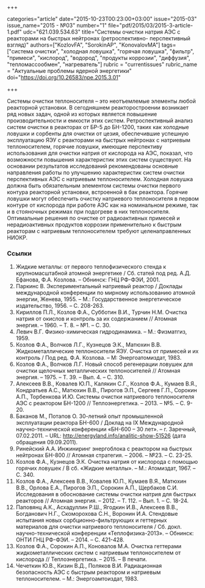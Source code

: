 +++

categories="article"
date="2015-10-23T00:23:00+03:00"
issue="2015-03"
issue_name="2015 - №03"
number="1"
file="pdf/2015/03/2015-3-article-1.pdf"
udc="621.039.534.63"
title="Системы очистки натрия АЭС с реакторами на быстрых нейтронах (ретроспективно- перспективный взгляд)"
authors=["KozlovFA", "SorokinAP", "KonovalovMA"]
tags=["cистема очистки", "холодная ловушка", "горячая ловушка", "фильтр", "примеси", "кислород", "водород", "продукты коррозии", "диффузия", "тепломассообмен", "нагреватель"]
rubric = "сurrentissues"
rubric_name = "Актуальные проблемы ядерной энергетики"
doi="https://doi.org/10.26583/npe.2015.3.01"

+++

Системы очистки теплоносителя – это неотъемлемые элементы любой реакторной установки. В сегодняшнем реакторостроении возникает ряд новых задач, одной из которых является повышение производительности и емкости этих систем. Ретроспективный анализ систем очистки в реакторах от БР-5 до БН-1200, таких как холодные ловушки и сорбенты для очистки от цезия, обеспечившие успешную эксплуатацию ЯЭУ с реакторами на быстрых нейтронах с натриевым теплоносителем, горячие ловушки, имеющие перспективу использования для очистки натрия от кислорода на АЭС, показал, что возможности повышения характеристик этих систем существуют. На основании результатов исследований рекомендованы основные направления работы по улучшению характеристик систем очистки перспективных АЭС с натриевым теплоносителем. Холодная ловушка должна быть обязательным элементом системы очистки первого контура реакторной установки, встроенной в бак реактора. Горячие ловушки могут обеспечить очистку натриевого теплоносителя в первом контуре от кислорода при работе АЭС как на номинальном режиме, так и в стояночных режимах при подогреве в них теплоносителя. Оптимальные решения по очистке от радиоактивных примесей и нерадиоактивных продуктов коррозии применительно к быстрым реакторам с натриевым теплоносителем требуют целенаправленных НИОКР.


### Ссылки

1. Жидкие металлы: от первого теплофизического стенда к крупномасштабной атомной энергетике / Сб. cтатей под ред. А.Д. Ефанова, Ф.А. Козлова. – Обнинск: ГНЦ РФ-ФЭИ, 2001.
2. Паркинс В. Экспериментальный натриевый реактор / Доклады международной конференции по мирному использованию атомной энергии, Женева, 1955. – М.: Государственное энергетическое издательство, 1956. – С. 208-263.
3. Кириллов П.Л., Козлов Ф.А., Субботин В.И., Турчин Н.М. Очистка натрия от окислов и контроль за их содержанием // Атомная энергия. – 1960. – Т. 8. – №1. – С. 30.
4. Левич В.Г. Физико-химическая гидродинамика. – М.: Физматгиз, 1959.
5. Козлов Ф.А., Волчков Л.Г., Кузнецов Э.К., Матюхин В.В. Жидкометаллические теплоносители ЯЭУ. Очистка от примесей и их контроль / Под ред. Ф.А. Козлова. – М: Энергоатомиздат, 1983.
6. Козлов Ф.А., Волчков Л.Г. Новый способ регенерации ловушек для очистки щелочных металлических теплоносителей // Атомная энергия. – 1975. – Т. 39. – Вып. 4. – С. 310.
7. Алексеев В.В., Ковалев Ю.П., Калякин С.Г., Козлов Ф.А., Кумаев В.Я., Кондратьев А.С., Матюхин В.В., Пирогов Э.П., Сергеев Г.П., Сорокин А.П., Торбенкова И.Ю. Системы очистки натриевого теплоносителя АЭС с реактором БН-1200 // Теплоэнергетика. – 2013. – №5. – С. 9-20.
8. Баканов М., Потапов О. 30-летний опыт промышленной эксплуатации реактора БН-600 / Доклад на IX Международной научно-технической конференции «БН-600 – 30 лет». – г. Заречный, 07.02.2011. – URL: http://energyland.info/analitic-show-51526 (дата обращения 09.09.2011).
9. Ринейский А.А. Инжиниринг энергоблока с реактором на быстрых нейтронах БН-800 // Атомная стратегия. – 2006. – №23. – С. 23-25.
10. Козлов Ф.А., Кузнецов Э.К. Очистка натрия от кислорода с помощью горячих ловушек / В сб. «Жидкие металлы». – М.: Атомиздат, 1967. – С. 340.
11. Козлов Ф.А., Алексеев В.В., Ковалев Ю.П., Кумаев В.Я., Матюхин В.В., Орлова Е.А., Пирогов Э.П., Сорокин А.П., Щербаков С.И. Исследования в обоснование системы очистки натрия для быстрых реакторов // Атомная энергия. – 2012. – Т. 112. – Вып. 1. – С. 18-24.
12. Паповянц А.К., Асхадуллин Р.Ш., Ягодкин И.В., Алексеев В.В., Богданович Н.Г., Скоморохова С.Н., Воронин И.А. Стендовые испытания новых сорбционно-фильтрующих и геттерных материалов для очистки натриевого теплоносителя / Сб. докл. научно-технической конференции «Теплофизика-2013». – Обнинск: ОНТИ ГНЦ РФ-ФЭИ. – 2014. – С. 421-428.
13. Козлов Ф.А., Сорокин А.П., Коновалов М.А. Очистка геттерами жидкометаллических систем с натриевым теплоносителем от кислорода // Теплоэнергетика. – 2015. – В печати.
14. Чечеткин Ю.В., Кизин В.Д., Поляков В.И. Радиационная безопасность АЭС с быстрым реактором и натриевым теплоносителем. – М.: Энергоамтоиздат, 1983.